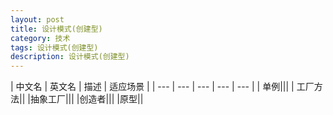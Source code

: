 ```yaml
---
layout: post
title: 设计模式(创建型)
category: 技术
tags: 设计模式(创建型)
description: 设计模式(创建型)
---
```



| 中文名 | 英文名 | 描述 | 适应场景 |
| --- | --- | --- | --- | --- |
| 单例|||
| 工厂方法||
|抽象工厂|||
|创造者|||
|原型||